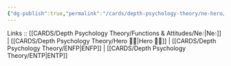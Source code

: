 ```yaml
---
{"dg-publish":true,"permalink":"/cards/depth-psychology-theory/ne-hero/","noteIcon":"","created":"2023-01-05T15:12:31.354+01:00","updated":"2023-04-10T21:33:40.778+02:00"}
---
```


Links :: [[CARDS/Depth Psychology Theory/Functions & Attitudes/Ne💧\|Ne💧]] | [[CARDS/Depth Psychology Theory/Hero 🦸‍♂️\|Hero 🦸‍♂️]] | [[CARDS/Depth Psychology Theory/ENFP\|ENFP]] | [[CARDS/Depth Psychology Theory/ENTP\|ENTP]]
